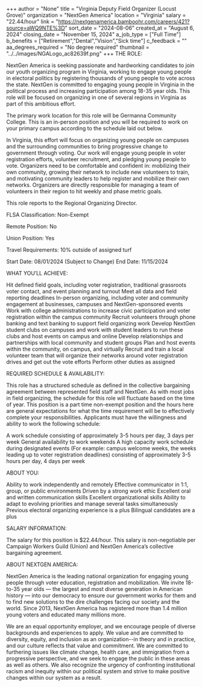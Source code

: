 +++
author = "None"
title = "Virginia Deputy Field Organizer (Locust Grove)"
organization = "NextGen America"
location = "Virginia"
salary = "22.44/hour"
link = "https://nextgenamerica.bamboohr.com/careers/421?source=aWQ9NTE%3D"
sort_date = "2024-08-06"
created_at = "August 6, 2024"
closing_date = "November 15, 2024"
a_job_type = ["Full Time"]
b_benefits = ["Retirement","Dental","Vision","Sick time"]
c_feedback = ""
aa_degrees_required = "No degree required"
thumbnail = "../../images/NGALogo_ac82639f.png"
+++
THE ROLE: 

NextGen America is seeking passionate and hardworking candidates to join our youth organizing program in Virginia, working to engage young people in electoral politics by registering thousands of young people to vote across the state. NextGen is committed to engaging young people in Virginia in the political process and increasing participation among 18-35 year olds. This role will be focused on organizing in one of several regions in Virginia as part of this ambitious effort. 



The primary work location for this role will be Germanna Community College. This is an in-person position and you will be required to work on your primary campus according to the schedule laid out below. 



In Virginia, this effort will focus on organizing young people on campuses and the surrounding communities to bring progressive change to government through voting. Our work will engage young people in voter registration efforts, volunteer recruitment, and pledging young people to vote. Organizers need to be comfortable and confident in: mobilizing their own community, growing their network to include new volunteers to train, and motivating community leaders to help register and mobilize their own networks. Organizers are directly responsible for managing a team of volunteers in their region to hit weekly and phase metric goals. 



This role reports to the Regional Organizing Director. 



FLSA Classification: Non-Exempt

Remote Position: No

Union Position: Yes

Travel Requirements: 10% outside of assigned turf

Start Date: 08/01/2024 (Subject to Change)
End Date: 11/15/2024



WHAT YOU’LL ACHIEVE:

Hit defined field goals, including voter registration, traditional grassroots voter contact, and event planning and turnout
Meet all data and field reporting deadlines
In-person organizing, including voter and community engagement at businesses, campuses and NextGen-sponsored events
Work with college administrations to increase civic participation and voter registration within the campus community
Recruit volunteers through phone banking and text banking to support field organizing work
Develop NextGen student clubs on campuses and work with student leaders to run these clubs and host events on campus and online
Develop relationships and partnerships with local community and student groups
Plan and host events within the community, on campus, and virtually
Recruit and train a local volunteer team that will organize their networks around voter registration drives and get out the vote efforts
Perform other duties as assigned


REQUIRED SCHEDULE & AVAILABILITY:

This role has a structured schedule as defined in the collective bargaining agreement between represented field staff and NextGen. As with most jobs in field organizing, the schedule for this role will fluctuate based on the time of year. This position is a part time non-exempt position and the hours here are general expectations for what the time requirement will be to effectively complete your responsibilities. Applicants must have the willingness and ability to work the following schedule:

A work schedule consisting of approximately 3-5 hours per day, 3 days per week
General availability to work weekends
A high capacity work schedule during designated events (For example: campus welcome weeks, the weeks leading up to voter registration deadlines) consisting of approximately 3-5 hours per day, 4 days per week



ABOUT YOU:

Ability to work independently and remotely
Effective communicator in 1:1, group, or public environments
Driven by a strong work ethic
Excellent oral and written communication skills
Excellent organizational skills
Ability to adapt to evolving priorities and manage several tasks simultaneously
Previous electoral organizing experience is a plus
Bilingual candidates are a plus 


SALARY INFORMATION:

The salary for this position is $22.44/hour. This salary is non-negotiable per Campaign Workers Guild (Union) and NextGen America’s collective bargaining agreement. 




ABOUT NEXTGEN AMERICA:

NextGen America is the leading national organization for engaging young people through voter education, registration and mobilization. We invite 18-to-35 year olds — the largest and most diverse generation in American history — into our democracy to ensure our government works for them and to find new solutions to the dire challenges facing our society and the world. Since 2013, NextGen America has registered more than 1.4 million young voters and educated many millions more.



We are an equal opportunity employer, and we encourage people of diverse backgrounds and experiences to apply.  We value and are committed to diversity, equity, and inclusion as an organization--in theory and in practice, and our culture reflects that value and commitment.  We are committed to furthering issues like climate change, health care, and immigration from a progressive perspective, and we seek to engage the public in these areas as well as others. We also recognize the urgency of confronting institutional racism and inequity within our political system and strive to make positive changes within our system as a result.
